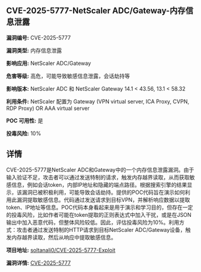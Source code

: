 ## CVE-2025-5777-NetScaler ADC/Gateway-内存信息泄露

**漏洞编号:** CVE-2025-5777

**漏洞类型:** 内存信息泄露

**影响应用:** NetScaler ADC/Gateway

**危害等级:** 高危，可能导致敏感信息泄露，会话劫持等

**影响版本:** NetScaler ADC 和 NetScaler Gateway 14.1 < 43.56, 13.1 < 58.32

**利用条件:** NetScaler 配置为 Gateway (VPN virtual server, ICA Proxy, CVPN, RDP Proxy) OR AAA virtual server

**POC 可用性:** 是

**投毒风险:** 10%

## 详情

CVE-2025-5777是NetScaler ADC和Gateway中的一个内存信息泄露漏洞。由于输入验证不足，攻击者可以通过发送特制的请求，触发内存越界读取，从而获取敏感信息，例如会话token，内部IP地址和隐藏的端点路径。根据搜索引擎的结果显示，该漏洞已被积极利用，可能导致会话劫持。提供的POC代码旨在演示如何利用此漏洞提取敏感信息。代码通过发送请求到目标VPN，并解析响应数据以提取token、IP地址等信息。POC代码本身看起来是用于演示和学习目的，但存在一定的投毒风险，比如作者可能在token提取的正则表达式中加入干扰，或是在JSON输出中加入恶意代码，但整体风险较低。因此，评估投毒风险为10%。利用方式：攻击者通过发送特制的HTTP请求到目标NetScaler ADC/Gateway设备，触发内存越界读取，然后从响应中提取敏感信息。

**项目地址:** [soltanali0/CVE-2025-5777-Exploit](https://github.com/soltanali0/CVE-2025-5777-Exploit)

**漏洞详情:** [CVE-2025-5777](https://nvd.nist.gov/vuln/detail/CVE-2025-5777)